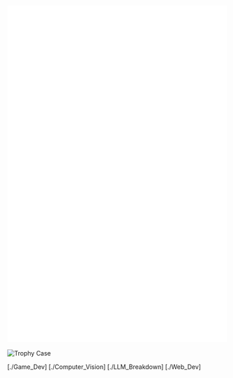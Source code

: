 ![Metrics](github-metrics.svg)

![Trophy Case](https://github-profile-trophy.vercel.app/?username=ozep&column=-1&theme=darkhub&no-frame=true)

[./Game_Dev]
[./Computer_Vision]
[./LLM_Breakdown]
[./Web_Dev]
